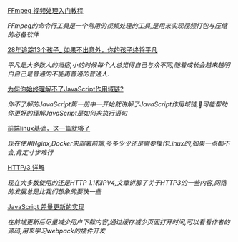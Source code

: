 [FFmpeg 视频处理入门教程](http://mp.weixin.qq.com/s?__biz=MzI4NjAxNjY4Nw==&mid=2650222656&idx=1&sn=24eef7722efb67ed2c96d95c6b60cc83&chksm=f3e0c580c4974c96067e59870f7e938c08febc85361b188d9dbd160e29ccaeb89cf42c76161f&mpshare=1&scene=1&srcid=&sharer_sharetime=1578983264207&sharer_shareid=9ab05bacd692aca4809ae8fc52530bc4#rd)

*FFmpeg的命令行工具是一个常用的视频处理的工具,是用来实现视频打包与压缩的必备软件*


[28年追踪13个孩子_ 如果不出意外，你的孩子终将平凡](https://zhuanlan.zhihu.com/p/101118463?utm_source=com.youdao.note&utm_medium=social&utm_oi=40478628118528)

*平凡是大多数人的归宿,小的时候每个人总觉得自己与众不同,随着成长会越来越明白自己是普通的不能再普通的普通人.*

[为何你始终理解不了JavaScript作用域链?](https://juejin.cn/post/6844903798851239950)

*你不了解的JavaScript第一册中一开始就讲解了JavaScript作用域链,可能帮助你更好的理解JavaScript是如何来执行语句*


[前端linux基础，这一篇就够了](https://juejin.im/post/5c9319c2e51d450d597ea3ff)

*现在使用Nginx,Docker来部署前端,多多少少还是需要操作Linux的,如果一点都不会,肯定寸步难行*

[HTTP/3 详解](https://http3-explained.haxx.se/zh)

*现在大多数使用的还是HTTP 1.1和IPV4,文章讲解了关于HTTP3的一些内容,网络的发展总是比我们想象的要快一些*

[JavaScript 差量更新的实现](https://juejin.im/post/5c93570e51882501f33256fa)

*在前端更新后尽量减少用户下载内容,通过缓存减少页面打开时间,可以看看作者的源码,用来学习webpack的插件开发*
